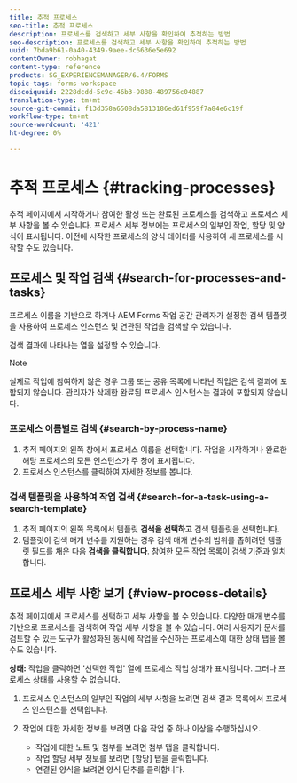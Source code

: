 ```yaml
---
title: 추적 프로세스
seo-title: 추적 프로세스
description: 프로세스를 검색하고 세부 사항을 확인하여 추적하는 방법
seo-description: 프로세스를 검색하고 세부 사항을 확인하여 추적하는 방법
uuid: 7bda9b61-0a40-4349-9aee-dc6636e5e692
contentOwner: robhagat
content-type: reference
products: SG_EXPERIENCEMANAGER/6.4/FORMS
topic-tags: forms-workspace
discoiquuid: 2228dcdd-5c9c-46b3-9888-489756c04887
translation-type: tm+mt
source-git-commit: f13d358a6508da5813186ed61f959f7a84e6c19f
workflow-type: tm+mt
source-wordcount: '421'
ht-degree: 0%

---
```



# 추적 프로세스 {#tracking-processes}

추적 페이지에서 시작하거나 참여한 활성 또는 완료된 프로세스를 검색하고 프로세스 세부 사항을 볼 수 있습니다. 프로세스 세부 정보에는 프로세스의 일부인 작업, 할당 및 양식이 표시됩니다. 이전에 시작한 프로세스의 양식 데이터를 사용하여 새 프로세스를 시작할 수도 있습니다.

## 프로세스 및 작업 검색 {#search-for-processes-and-tasks}

프로세스 이름을 기반으로 하거나 AEM Forms 작업 공간 관리자가 설정한 검색 템플릿을 사용하여 프로세스 인스턴스 및 연관된 작업을 검색할 수 있습니다.

검색 결과에 나타나는 열을 설정할 수 있습니다.

>[!NOTE]
>
>실제로 작업에 참여하지 않은 경우 그룹 또는 공유 목록에 나타난 작업은 검색 결과에 포함되지 않습니다. 관리자가 삭제한 완료된 프로세스 인스턴스는 결과에 포함되지 않습니다.

### 프로세스 이름별로 검색 {#search-by-process-name}

1. 추적 페이지의 왼쪽 창에서 프로세스 이름을 선택합니다. 작업을 시작하거나 완료한 해당 프로세스의 모든 인스턴스가 주 창에 표시됩니다.
1. 프로세스 인스턴스를 클릭하여 자세한 정보를 봅니다.

### 검색 템플릿을 사용하여 작업 검색 {#search-for-a-task-using-a-search-template}

1. 추적 페이지의 왼쪽 목록에서 템플릿 **검색을 선택하고** 검색 템플릿을 선택합니다.
1. 템플릿이 검색 매개 변수를 지원하는 경우 검색 매개 변수의 범위를 좁히려면 템플릿 필드를 채운 다음 **검색을 클릭합니다**. 참여한 모든 작업 목록이 검색 기준과 일치합니다.

## 프로세스 세부 사항 보기 {#view-process-details}

추적 페이지에서 프로세스를 선택하고 세부 사항을 볼 수 있습니다. 다양한 매개 변수를 기반으로 프로세스를 검색하여 작업 세부 사항을 볼 수 있습니다. 여러 사용자가 문서를 검토할 수 있는 도구가 활성화된 동시에 작업을 수신하는 프로세스에 대한 상태 탭을 볼 수도 있습니다.

**상태:** 작업을 클릭하면 &#39;선택한 작업&#39; 열에 프로세스 작업 상태가 표시됩니다. 그러나 프로세스 상태를 사용할 수 없습니다.

1. 프로세스 인스턴스의 일부인 작업의 세부 사항을 보려면 검색 결과 목록에서 프로세스 인스턴스를 선택합니다.
1. 작업에 대한 자세한 정보를 보려면 다음 작업 중 하나 이상을 수행하십시오.

   * 작업에 대한 노트 및 첨부를 보려면 첨부 탭을 클릭합니다.
   * 작업 할당 세부 정보를 보려면 [할당] 탭을 클릭합니다.
   * 연결된 양식을 보려면 양식 단추를 클릭합니다.


